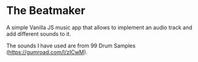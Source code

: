 # The Beatmaker

A simple Vanilla JS music app that allows to implement an audio track and add different sounds to it.

The sounds I have used are from 99 Drum Samples (https://gumroad.com/l/zICwM).
